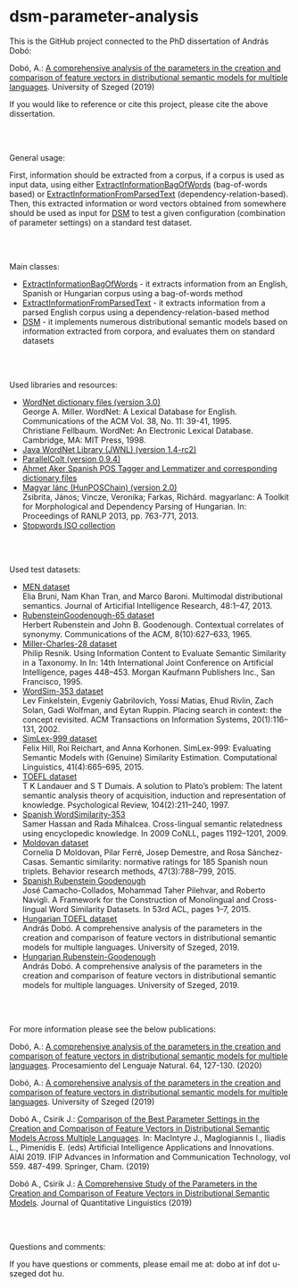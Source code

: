 # dsm-parameter-analysis
This is the GitHub project connected to the PhD dissertation of András Dobó:

Dobó, A.: <a href="http://doktori.bibl.u-szeged.hu/10120/1/AndrasDoboThesis2019.pdf" target="_blank">A comprehensive analysis of the parameters in the creation and comparison of feature vectors in distributional semantic models for multiple languages</a>. University of Szeged (2019)

If you would like to reference or cite this project, please cite the above dissertation.


<br><br>


General usage:

First, information should be extracted from a corpus, if a corpus is used as input data, using either <a href="javadoc/extinfbow/ExtractInformationBagOfWords.html" target="_blank">ExtractInformationBagOfWords</a> (bag-of-words based) or <a href="javadoc/extinfparsed/ExtractInformationFromParsedText.html" target="_blank">ExtractInformationFromParsedText</a> (dependency-relation-based).<br>
Then, this extracted information or word vectors obtained from somewhere should be used as input for <a href="javadoc/dsm/DSM.html" target="_blank">DSM</a> to test a given configuration (combination of parameter settings) on a standard test dataset.


<br><br>


Main classes:
<ul>
<li><a href="javadoc/extinfbow/ExtractInformationBagOfWords.html" target="_blank">ExtractInformationBagOfWords</a> - it extracts information from an English, Spanish or Hungarian corpus using a bag-of-words method</li>
<li><a href="javadoc/extinfparsed/ExtractInformationFromParsedText.html" target="_blank">ExtractInformationFromParsedText</a> - it extracts information from a parsed English corpus using a dependency-relation-based method</li>
<li><a href="javadoc/dsm/DSM.html" target="_blank">DSM</a> - it implements numerous distributional semantic models based on information extracted from corpora, and evaluates them on standard datasets</li>
</ul>


<br><br>


Used libraries and resources:

<ul>

<li><a href="https://wordnet.princeton.edu/" target="_blank">WordNet dictionary files (version 3.0)</a><br>
George A. Miller. WordNet: A Lexical Database for English. Communications of the ACM Vol. 38, No. 11: 39-41, 1995.<br>
Christiane Fellbaum. WordNet: An Electronic Lexical Database. Cambridge, MA: MIT Press, 1998.
</li>

<li><a href="https://sourceforge.net/projects/jwordnet/" target="_blank">Java WordNet Library (JWNL) (version 1.4-rc2)</a></li>

<li><a href="https://sourceforge.net/projects/parallelcolt/" target="_blank">ParallelColt (version 0.9.4)</a></li>

<li><a href="http://staffwww.dcs.shef.ac.uk/people/A.Aker/activityNLPProjects.html" target="_blank">Ahmet Aker Spanish POS Tagger and Lemmatizer and corresponding dictionary files</a></li>

<li><a href="http://www.inf.u-szeged.hu/rgai/magyarlanc" target="_blank">Magyar lánc (HunPOSChain) (version 2.0)</a><br>
Zsibrita, János; Vincze, Veronika; Farkas, Richárd. magyarlanc: A Toolkit for Morphological and Dependency Parsing of Hungarian. In: Proceedings of RANLP 2013, pp. 763-771, 2013.</li>

<li><a href="https://github.com/stopwords-iso/" target="_blank">Stopwords ISO collection</a></li>

</ul>


<br><br>


Used test datasets:

<ul>

<li><a href="https://staff.fnwi.uva.nl/e.bruni/MEN" target="_blank">MEN dataset</a><br>
Elia Bruni, Nam Khan Tran, and Marco Baroni. Multimodal distributional semantics. Journal of Articifial Intelligence Research, 48:1–47, 2013.
</li>

<li><a href="https://dl.acm.org/citation.cfm?id=365657" target="_blank">RubensteinGoodenough-65 dataset</a><br>
Herbert Rubenstein and John B. Goodenough. Contextual correlates of synonymy. Communications of the ACM, 8(10):627–633, 1965.
</li>

<li><a href="https://www.ijcai.org/Proceedings/95-1/Papers/059.pdf" target="_blank">Miller-Charles-28 dataset</a><br>
Philip Resnik. Using Information Content to Evaluate Semantic Similarity in a Taxonomy. In In: 14th International Joint Conference on Artificial Intelligence, pages 448–453. Morgan Kaufmann Publishers Inc., San Francisco, 1995.
</li>

<li><a href="http://www.cs.technion.ac.il/~gabr/resources/data/wordsim353/" target="_blank">WordSim-353 dataset</a><br>
Lev Finkelstein, Evgeniy Gabrilovich, Yossi Matias, Ehud Rivlin, Zach Solan, Gadi Wolfman, and Eytan Ruppin. Placing search in context: the concept revisited. ACM Transactions on Information Systems, 20(1):116–131, 2002.
</li>

<li><a href="https://fh295.github.io/simlex.html" target="_blank">SimLex-999 dataset</a><br>
Felix Hill, Roi Reichart, and Anna Korhonen. SimLex-999: Evaluating Semantic Models with (Genuine) Similarity Estimation. Computational Linguistics, 41(4):665–695, 2015.
</li>

<li><a href="https://psycnet.apa.org/doiLanding?doi=10.1037%2F0033-295X.104.2.211" target="_blank">TOEFL dataset</a><br>
T K Landauer and S T Dumais. A solution to Plato’s problem: The latent semantic analysis theory of acquisition, induction and representation of knowledge. Psychological Review, 104(2):211–240, 1997.
</li>

<li><a href="http://web.eecs.umich.edu/~mihalcea/downloads.html" target="_blank">Spanish WordSimilarity-353</a><br>
Samer Hassan and Rada Mihalcea. Cross-lingual semantic relatedness using encyclopedic knowledge. In 2009 CoNLL, pages 1192–1201, 2009.
</li>

<li><a href="https://doi.org/10.3758/s13428-014-0501-z" target="_blank">Moldovan dataset</a><br>
Cornelia D Moldovan, Pilar Ferré, Josep Demestre, and Rosa Sánchez-Casas. Semantic similarity: normative ratings for 185 Spanish noun triplets. Behavior research methods, 47(3):788–799, 2015.
</li>

<li><a href="http://lcl.uniroma1.it/similarity-datasets/" target="_blank">Spanish Rubenstein Goodenough</a><br>
José Camacho-Collados, Mohammad Taher Pilehvar, and Roberto Navigli. A Framework for the Construction of Monolingual and Cross-lingual Word Similarity Datasets. In 53rd ACL, pages 1–7, 2015.
</li>

<li><a href="http://doktori.bibl.u-szeged.hu/10120/1/AndrasDoboThesis2019.pdf" target="_blank">Hungarian TOEFL dataset</a><br>
András Dobó. A comprehensive analysis of the parameters in the creation and comparison of feature vectors in distributional semantic models for multiple languages. University of Szeged, 2019.
</li>

<li><a href="http://doktori.bibl.u-szeged.hu/10120/1/AndrasDoboThesis2019.pdf" target="_blank">Hungarian Rubenstein-Goodenough</a><br>
András Dobó. A comprehensive analysis of the parameters in the creation and comparison of feature vectors in distributional semantic models for multiple languages. University of Szeged, 2019.
</li>

</ul>


<br><br>


For more information please see the below publications:

Dobó, A.: <a href="http://journal.sepln.org/index.php/pln/article/viewFile/6205/3656" target="_blank">A comprehensive analysis of the parameters in the creation and comparison of feature vectors in distributional semantic models for multiple languages</a>. Procesamiento del Lenguaje Natural. 64, 127-130. (2020)

Dobó, A.: <a href="http://doktori.bibl.u-szeged.hu/10120/1/AndrasDoboThesis2019.pdf" target="_blank">A comprehensive analysis of the parameters in the creation and comparison of feature vectors in distributional semantic models for multiple languages</a>. University of Szeged (2019)

Dobó A., Csirik J.: <a href="Publications/Comparison of the best parameter settings of DSMs across languages.pdf" target="_blank">Comparison of the Best Parameter Settings in the Creation and Comparison of Feature Vectors in Distributional Semantic Models Across Multiple Languages</a>. In: MacIntyre J., Maglogiannis I., Iliadis L., Pimenidis E. (eds) Artificial Intelligence Applications and Innovations. AIAI 2019. IFIP Advances in Information and Communication Technology, vol 559. 487-499. Springer, Cham. (2019)

Dobó A., Csirik J.: <a href="https://doi.org/10.1080/09296174.2019.1570897" target="_blank">A Comprehensive Study of the Parameters in the Creation and Comparison of Feature Vectors in Distributional Semantic Models</a>. Journal of Quantitative Linguistics (2019)


<br><br>


Questions and comments:

If you have questions or comments, please email me at: dobo at inf dot u-szeged dot hu.
